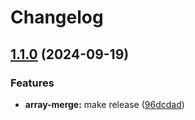 # Changelog

## [1.1.0](https://github.com/TomKopp/utils/compare/utils-array-merge-v1.0.0...utils-array-merge-v1.1.0) (2024-09-19)


### Features

* **array-merge:** make release ([96dcdad](https://github.com/TomKopp/utils/commit/96dcdad06a260248a1bede6dd4ce50aed1dd6798))
